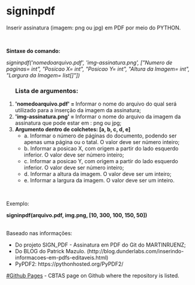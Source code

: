 # signinpdf

Inserir assinatura (imagem: png ou jpg) em PDF por meio do PYTHON.

<br>
<p><b> Sintaxe do comando: </b> </p>
<i> signinpdf('nomedoarquivo.pdf', 'img-assinatura.png', ["Numero de paginas= int", "Posicao X= int", "Posicao Y= int", "Altura da Imagem= int", "Largura da Imagem= list[]"]) </i>
<ol><h3>Lista de argumentos:</h3>
 <li><b>'nomedoarquivo.pdf' =  </b>Informar o nome do arquivo do qual será utilizado para a inserção da imagem da assinatura;</li>
 <li><b>'img-assinatura.png' = </b>Informar o nome do arquivo da imagem da assinatura que pode estar em : png ou jpg;</li>
 <li><b> Argumento dentro de colchetes: [a, b, c, d, e] </b>
  <ul>
   <li>a. Informar o número de páginas do documento, podendo ser apenas uma página ou o tatal. O valor deve ser número inteiro;</li>
   <li>b. Informar a posicao X, com origem a partir do lado esquerdo inferior. O valor deve ser número inteiro;</li>
   <li>c. Informar a posicao Y, com origem a partir do lado esquerdo inferior. O valor deve ser número inteiro;</li>
   <li>d. Informar a altura da imagem. O valor deve ser um inteiro; </li>
   <li>e. Informar a largura da imagem. O valor deve ser um inteiro. </li>
  </ul>
</ol>
<p></p>

</br>
<p>Exemplo:</p>
<p></p>
<b>signinpdf(arquivo.pdf, img.png, [10, 300, 100, 150, 50])</b>
<br></br>
<p>Baseado nas informações:</P>
<ul>
 <li> Do projeto SIGN_PDF - Assinatura em PDF do Git do MARTINRUENZ; </li>
 <li> Do BLOG do Patrick Mazulo. (http://blog.dunderlabs.com/inserindo-informacoes-em-pdfs-editaveis.html)</li>
 <li> PyPDF2: https://pythonhosted.org/PyPDF2/</li>
</ul>

[#Github Pages](https://cbtas.github.io) - CBTAS page on Github where the repository is listed. 
